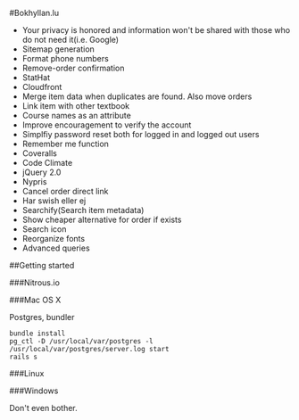 #Bokhyllan.lu

* Your privacy is honored and information won't be shared with those who do not need it(i.e. Google)
* Sitemap generation
* Format phone numbers
* Remove-order confirmation
* StatHat
* Cloudfront
* Merge item data when duplicates are found. Also move orders
* Link item with other textbook
* Course names as an attribute
* Improve encouragement to verify the account
* Simplfiy password reset both for logged in and logged out users
* Remember me function
* Coveralls
* Code Climate
* jQuery 2.0
* Nypris
* Cancel order direct link
* Har swish eller ej
* Searchify(Search item metadata)
* Show cheaper alternative for order if exists
* Search icon
* Reorganize fonts
* Advanced queries

##Getting started

###Nitrous.io

###Mac OS X

Postgres, bundler

    bundle install
    pg_ctl -D /usr/local/var/postgres -l /usr/local/var/postgres/server.log start
    rails s

###Linux

###Windows

Don't even bother.
